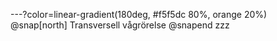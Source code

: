---?color=linear-gradient(180deg, #f5f5dc 80%, orange 20%)
@snap[north]
Transversell vågrörelse
@snapend
zzz